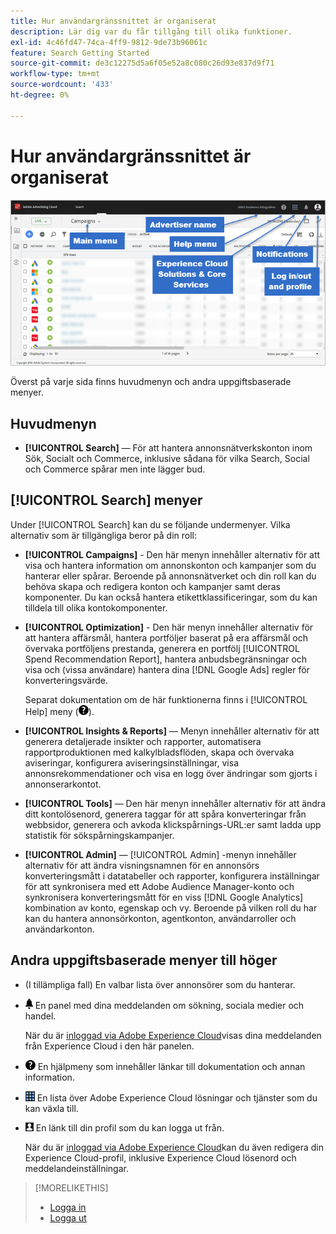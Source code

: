 ```yaml
---
title: Hur användargränssnittet är organiserat
description: Lär dig var du får tillgång till olika funktioner.
exl-id: 4c46fd47-74ca-4ff9-9812-9de73b96061c
feature: Search Getting Started
source-git-commit: de3c12275d5a6f05e52a8c080c26d93e837d9f71
workflow-type: tm+mt
source-wordcount: '433'
ht-degree: 0%

---
```


# Hur användargränssnittet är organiserat

![Användargränssnitt](/help/search-social-commerce/assets/ui.png "Användargränssnitt")

Överst på varje sida finns huvudmenyn och andra uppgiftsbaserade menyer.

## Huvudmenyn

* **[!UICONTROL Search]** — För att hantera annonsnätverkskonton inom Sök, Socialt och Commerce, inklusive sådana för vilka Search, Social och Commerce spårar men inte lägger bud.

## [!UICONTROL Search] menyer

Under [!UICONTROL Search] kan du se följande undermenyer. Vilka alternativ som är tillgängliga beror på din roll:

* **[!UICONTROL Campaigns]** - Den här menyn innehåller alternativ för att visa och hantera information om annonskonton och kampanjer som du hanterar eller spårar. Beroende på annonsnätverket och din roll kan du behöva skapa och redigera konton och kampanjer samt deras komponenter. Du kan också hantera etikettklassificeringar, som du kan tilldela till olika kontokomponenter.

* **[!UICONTROL Optimization]** - Den här menyn innehåller alternativ för att hantera affärsmål, hantera portföljer baserat på era affärsmål och övervaka portföljens prestanda, generera en portfölj [!UICONTROL Spend Recommendation Report], hantera anbudsbegränsningar och visa och (vissa användare) hantera dina [!DNL Google Ads] regler för konverteringsvärde.

  Separat dokumentation om de här funktionerna finns i [!UICONTROL Help] meny (![Hjälp-menyn](/help/search-social-commerce/assets/help-main-menu.png "Hjälp-menyn")).

* **[!UICONTROL Insights & Reports]** — Menyn innehåller alternativ för att generera detaljerade insikter och rapporter, automatisera rapportproduktionen med kalkylbladsflöden, skapa och övervaka aviseringar, konfigurera aviseringsinställningar, visa annonsrekommendationer och visa en logg över ändringar som gjorts i annonserarkontot.

* **[!UICONTROL Tools]** — Den här menyn innehåller alternativ för att ändra ditt kontolösenord, generera taggar för att spåra konverteringar från webbsidor, generera och avkoda klickspårnings-URL:er samt ladda upp statistik för sökspårningskampanjer.

* **[!UICONTROL Admin]** — [!UICONTROL Admin] -menyn innehåller alternativ för att ändra visningsnamnen för en annonsörs konverteringsmått i datatabeller och rapporter, konfigurera inställningar för att synkronisera med ett Adobe Audience Manager-konto och synkronisera konverteringsmått för en viss [!DNL Google Analytics] kombination av konto, egenskap och vy. Beroende på vilken roll du har kan du hantera annonsörkonton, agentkonton, användarroller och användarkonton.

## Andra uppgiftsbaserade menyer till höger

* (I tillämpliga fall) En valbar lista över annonsörer som du hanterar.

* ![Aviseringsmeddelanden](/help/search-social-commerce/assets/notifications-panel.png "Varningsmeddelanden") En panel med dina meddelanden om sökning, sociala medier och handel.

  När du är [inloggad via Adobe Experience Cloud](log-in.md)visas dina meddelanden från Experience Cloud i den här panelen.

* ![Hjälp-menyn](/help/search-social-commerce/assets/help-main-menu.png "Hjälp-menyn") En hjälpmeny som innehåller länkar till dokumentation och annan information.

* ![Lösningsväljare](/help/search-social-commerce/assets/menu-icon.png "Lösningsväljare") En lista över Adobe Experience Cloud lösningar och tjänster som du kan växla till.

* ![Användarprofil](/help/search-social-commerce/assets/user-profile.png "Användarprofil") En länk till din profil som du kan logga ut från.

  När du är [inloggad via Adobe Experience Cloud](log-in.md)kan du även redigera din Experience Cloud-profil, inklusive Experience Cloud lösenord och meddelandeinställningar.

>[!MORELIKETHIS]
>
>* [Logga in](log-in.md)
>* [Logga ut](log-out.md)
